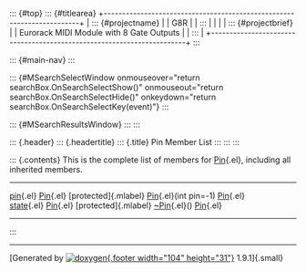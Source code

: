 ::: {#top}
::: {#titlearea}
+-----------------------------------------------------------------------+
| ::: {#projectname}                                                    |
| G8R                                                                   |
| :::                                                                   |
|                                                                       |
| ::: {#projectbrief}                                                   |
| Eurorack MIDI Module with 8 Gate Outputs                              |
| :::                                                                   |
+-----------------------------------------------------------------------+
:::

::: {#main-nav}
:::

::: {#MSearchSelectWindow onmouseover="return searchBox.OnSearchSelectShow()" onmouseout="return searchBox.OnSearchSelectHide()" onkeydown="return searchBox.OnSearchSelectKey(event)"}
:::

::: {#MSearchResultsWindow}
:::
:::

::: {.header}
::: {.headertitle}
::: {.title}
Pin Member List
:::
:::
:::

::: {.contents}
This is the complete list of members for [Pin](classPin.html){.el},
including all inherited members.

  ------------------------------------------------------------------------- --------------------------- ----------------------
  [pin](classPin.html#acf35726490e8ccea7fdeeeb57144bf6d){.el}               [Pin](classPin.html){.el}   [protected]{.mlabel}
  [Pin](classPin.html#a6e2beb63097c3debb9b1db1f425beb5f){.el}(int pin=-1)   [Pin](classPin.html){.el}   
  [state](classPin.html#af51a2c85baa1c0387bd5691a808ef1cf){.el}             [Pin](classPin.html){.el}   [protected]{.mlabel}
  [\~Pin](classPin.html#a462c14c45d3d653731dde638aa6e7bb7){.el}()           [Pin](classPin.html){.el}   
  ------------------------------------------------------------------------- --------------------------- ----------------------
:::

------------------------------------------------------------------------

[Generated by [![doxygen](doxygen.svg){.footer width="104"
height="31"}](https://www.doxygen.org/index.html) 1.9.1]{.small}
